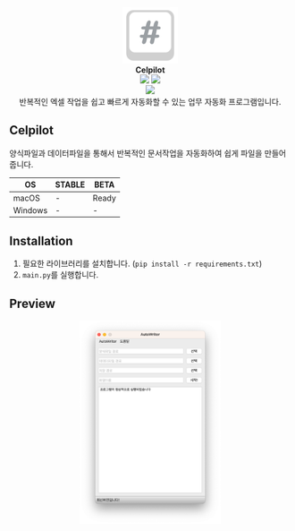 <!-- markdownlint-disable MD033 -->
<!-- markdownlint-disable MD041 -->

<div align="center">
    <img width="100" src="screenshots/logo.png" alt="{Logo}"><br />
    <b>Celpilot</b>
    <br>
    <img src="https://img.shields.io/badge/license-GLPv3-blue"/>
    <img src="https://img.shields.io/badge/build-BETA1-brightgreen"/><br>
    <img src="https://img.shields.io/badge/Python-3776AB?style=flat&logo=Python&logoColor=white"/>
    <br>
    반복적인 엑셀 작업을 쉽고 빠르게 자동화할 수 있는 업무 자동화 프로그램입니다.
</div>

## Celpilot

양식파일과 데이터파일을 통해서 반복적인 문서작업을 자동화하여 쉽게 파일을 만들어 줍니다.

| OS      | STABLE | BETA  |
| ------- | ------ | ----- |
| macOS   | -      | Ready |
| Windows | -      | -     |

## Installation

1. 필요한 라이브러리를 설치합니다. (`pip install -r requirements.txt`)
2. `main.py`를 실행합니다.

## Preview

<div align="center">
    <img src = "screenshots/preview.png" width = "50%">
</div>
